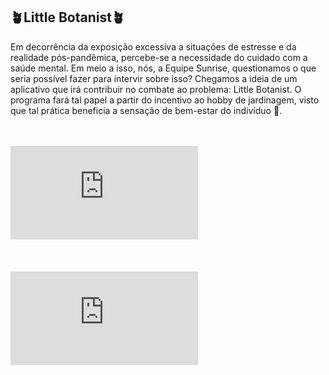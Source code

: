 ## 🪴Little Botanist🪴

Em decorrência da exposição excessiva a situações de estresse e da realidade pós-pandêmica, percebe-se a necessidade do cuidado com a saúde mental. Em meio a isso, nós, a Equipe Sunrise, questionamos o que seria possível fazer para intervir sobre isso?
Chegamos a ideia de um aplicativo que irá contribuir no combate ao problema: Little Botanist. O programa fará tal papel a partir do incentivo ao hobby de jardinagem, visto que tal prática beneficia a sensação de bem-estar do indivíduo 🌱.

<br> </br>
![PDF (arrastado).pdf](https://github.com/TheAnders007/ProjetosAcademy/files/13687854/PDF.arrastado.pdf)
<br> </br>
<br> </br>
![PDF (arrastado).pdf](https://github.com/TheAnders007/ProjetosAcademy/files/13687859/PDF.arrastado.pdf)


